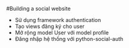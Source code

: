#Building a social website
<ul>
  <li>Sử dụng framework authentication</li>
  <li>Tạo views đăng ký cho user</li>
 <li>Mở rộng model User với model profile</li>
  <li>Đăng nhập hệ thống với python-social-auth</li>
</ul>


